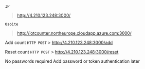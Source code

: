 `IP` 
>http://4.210.123.248:3000/

 
`Osoite` 
>http://iotcounter.northeurope.cloudapp.azure.com:3000/

Add count
`HTTP POST` > http://4.210.123.248:3000/add

Reset count
`HTTP POST` > http://4.210.123.248:3000/reset

No passwords required
Add password or token authentication later

